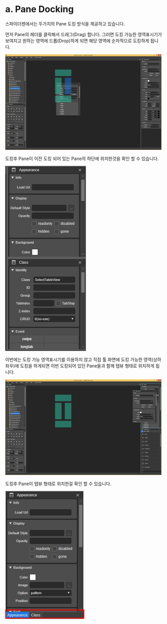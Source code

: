 # a. Pane Docking

스파이더젠에서는 두가지의 Pane 도킹 방식을 제공하고 있습니다.

먼저 Pane의 헤더를 클릭해서 드래그(Drag) 합니다. 그러면 도킹 가능한 영역표시기가 보여지고 원하는 영역에 드롭(Drop)하게 되면 해당 영역에 순차적으로 도킹하게 됩니다.

![](../../../../.gitbook/assets/0001.jpg)

도킹후 Pane이 이전 도킹 되어 있는 Pane의 하단에 위치한것을 확인 할 수 있습니다.

![](../../../../.gitbook/assets/docking1.png)

이번에는 도킹 가능 영역표시기를 이용하지 않고 직접 툴 화면에 도킹 가능한 영역(상하좌우)에 도킹을 하게되면 이번 도킹되어 있던 Pane들과 함께 탭뷰 형태로 위치하게 됩니다.

![](../../../../.gitbook/assets/0002.jpg)

도킹후 Pane이 탭뷰 형태로 위치한걸 확인 할 수 있습니다.

![](../../../../.gitbook/assets/docking-tab.png)
